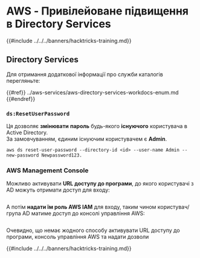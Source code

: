 # AWS - Привілейоване підвищення в Directory Services

{{#include ../../../banners/hacktricks-training.md}}

## Directory Services

Для отримання додаткової інформації про служби каталогів перегляньте:

{{#ref}}
../aws-services/aws-directory-services-workdocs-enum.md
{{#endref}}

### `ds:ResetUserPassword`

Ця дозволяє **змінювати** **пароль** будь-якого **існуючого** користувача в Active Directory.\
За замовчуванням, єдиним існуючим користувачем є **Admin**.
```
aws ds reset-user-password --directory-id <id> --user-name Admin --new-password Newpassword123.
```
### AWS Management Console

Можливо активувати **URL доступу до програми**, до якого користувачі з AD можуть отримати доступ для входу:

<figure><img src="../../../images/image (244).png" alt=""><figcaption></figcaption></figure>

А потім **надати їм роль AWS IAM** для входу, таким чином користувач/група AD матиме доступ до консолі управління AWS:

<figure><img src="../../../images/image (155).png" alt=""><figcaption></figcaption></figure>

Очевидно, що немає жодного способу активувати URL доступу до програми, консоль управління AWS та надати дозволи

{{#include ../../../banners/hacktricks-training.md}}
